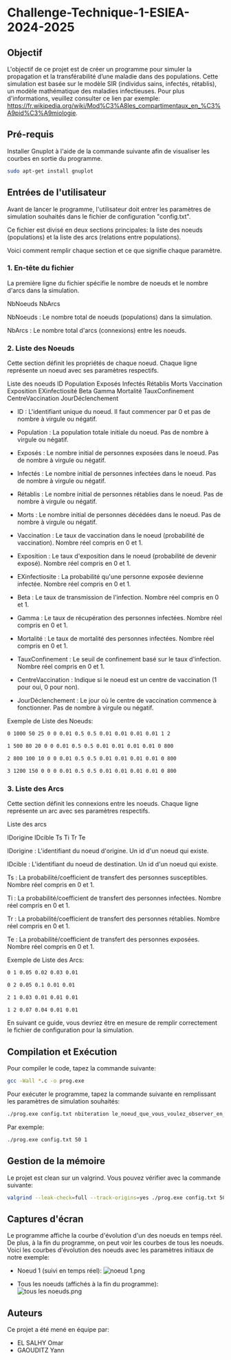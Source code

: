 # Challenge-Technique-1-ESIEA-2024-2025

## Objectif

L'objectif de ce projet est de créer un programme pour simuler la propagation et la transférabilité d’une maladie dans des populations.
Cette simulation est basée sur le modèle SIR (individus sains, infectés, rétablis), un modèle mathématique des maladies infectieuses.
Pour plus d'informations, veuillez consulter ce lien par exemple: https://fr.wikipedia.org/wiki/Mod%C3%A8les_compartimentaux_en_%C3%A9pid%C3%A9miologie.

## Pré-requis

Installer Gnuplot à l'aide de la commande suivante afin de visualiser les courbes en sortie du programme.

```bash
sudo apt-get install gnuplot
```

## Entrées de l'utilisateur

Avant de lancer le programme, l'utilisateur doit entrer les paramètres de simulation souhaités dans le fichier de configuration "config.txt".

Ce fichier est divisé en deux sections principales: la liste des noeuds (populations) et la liste des arcs (relations entre populations).

Voici comment remplir chaque section et ce que signifie chaque paramètre.

### 1. En-tête du fichier
La première ligne du fichier spécifie le nombre de noeuds et le nombre d'arcs dans la simulation.

NbNoeuds NbArcs

NbNoeuds : Le nombre total de noeuds (populations) dans la simulation.

NbArcs : Le nombre total d'arcs (connexions) entre les noeuds.

### 2. Liste des Noeuds
Cette section définit les propriétés de chaque noeud. Chaque ligne représente un noeud avec ses paramètres respectifs.

Liste des noeuds
ID Population Exposés Infectés Rétablis Morts Vaccination Exposition EXinfectiosité Beta Gamma Mortalité TauxConfinement CentreVaccination JourDéclenchement

- ID : L'identifiant unique du noeud. Il faut commencer par 0 et pas de nombre à virgule ou négatif.

- Population : La population totale initiale du noeud. Pas de nombre à virgule ou négatif.

- Exposés : Le nombre initial de personnes exposées dans le noeud. Pas de nombre à virgule ou négatif.

- Infectés : Le nombre initial de personnes infectées dans le noeud. Pas de nombre à virgule ou négatif.

- Rétablis : Le nombre initial de personnes rétablies dans le noeud. Pas de nombre à virgule ou négatif.

- Morts : Le nombre initial de personnes décédées dans le noeud. Pas de nombre à virgule ou négatif.

- Vaccination : Le taux de vaccination dans le noeud (probabilité de vaccination). Nombre réel compris en 0 et 1.

- Exposition : Le taux d'exposition dans le noeud (probabilité de devenir exposé). Nombre réel compris en 0 et 1.

- EXinfectiosite : La probabilité qu'une personne exposée devienne infectée. Nombre réel compris en 0 et 1.

- Beta : Le taux de transmission de l'infection. Nombre réel compris en 0 et 1.

- Gamma : Le taux de récupération des personnes infectées. Nombre réel compris en 0 et 1.

- Mortalité : Le taux de mortalité des personnes infectées. Nombre réel compris en 0 et 1.

- TauxConfinement : Le seuil de confinement basé sur le taux d'infection. Nombre réel compris en 0 et 1.

- CentreVaccination : Indique si le noeud est un centre de vaccination (1 pour oui, 0 pour non).

- JourDéclenchement : Le jour où le centre de vaccination commence à fonctionner. Pas de nombre à virgule ou négatif.


Exemple de Liste des Noeuds:

```txt
0 1000 50 25 0 0 0.01 0.5 0.5 0.01 0.01 0.01 0.01 1 2

1 500 80 20 0 0 0.01 0.5 0.5 0.01 0.01 0.01 0.01 0 800

2 800 100 10 0 0 0.01 0.5 0.5 0.01 0.01 0.01 0.01 0 800

3 1200 150 0 0 0 0.01 0.5 0.5 0.01 0.01 0.01 0.01 0 800
```

### 3. Liste des Arcs

Cette section définit les connexions entre les noeuds. Chaque ligne représente un arc avec ses paramètres respectifs.

Liste des arcs

IDorigine IDcible Ts Ti Tr Te

IDorigine : L'identifiant du noeud d'origine. Un id d'un noeud qui existe.

IDcible : L'identifiant du noeud de destination. Un id d'un noeud qui existe.

Ts : La probabilité/coefficient de transfert des personnes susceptibles. Nombre réel compris en 0 et 1.

Ti : La probabilité/coefficient de transfert des personnes infectées. Nombre réel compris en 0 et 1.

Tr : La probabilité/coefficient de transfert des personnes rétablies. Nombre réel compris en 0 et 1.

Te : La probabilité/coefficient de transfert des personnes exposées. Nombre réel compris en 0 et 1.

Exemple de Liste des Arcs:
```txt
0 1 0.05 0.02 0.03 0.01

0 2 0.05 0.1 0.01 0.01

2 1 0.03 0.01 0.01 0.01

1 2 0.07 0.04 0.01 0.01
```

En suivant ce guide, vous devriez être en mesure de remplir correctement le fichier de configuration pour la simulation. 

## Compilation et Exécution

Pour compiler le code, tapez la commande suivante:
```bash
gcc -Wall *.c -o prog.exe
```

Pour exécuter le programme, tapez la commande suivante en remplissant les paramètres de simulation souhaités:
```bash
./prog.exe config.txt nbiteration le_noeud_que_vous_voulez_observer_en_temps_réel
```

Par exemple:
```bash
./prog.exe config.txt 50 1
```

## Gestion de la mémoire
Le projet est clean sur un valgrind.
Vous pouvez vérifier avec la commande suivante:

```bash
valgrind --leak-check=full --track-origins=yes ./prog.exe config.txt 50 1
```

## Captures d'écran

Le programme affiche la courbe d'évolution d'un des noeuds en temps réel.
De plus, à la fin du programme, on peut voir les courbes de tous les noeuds.
Voici les courbes d'évolution des noeuds avec les paramètres initiaux de notre exemple:

- Noeud 1 (suivi en temps réel):
![noeud 1.png](Captures%20d%27%C3%A9cran/noeud%201.png)

- Tous les noeuds (affichés à la fin du programme):
![tous les noeuds.png](Captures%20d%27%C3%A9cran/tous%20les%20noeuds.png)

## Auteurs
Ce projet a été mené en équipe par:
- EL SALHY Omar
- GAOUDITZ Yann